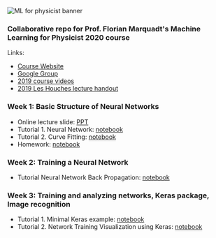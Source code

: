 ![ML for physicist banner](https://user-images.githubusercontent.com/51282928/80908777-ee1b0300-8d4c-11ea-9c42-36378a4d811b.PNG)

### Collaborative repo for Prof. Florian Marquadt's Machine Learning for Physicist 2020 course

Links:
* [Course Website](https://pad.gwdg.de/s/HJtiTE__U)
* [Google Group](https://groups.google.com/forum/?utm_medium=email&utm_source=footer#!forum/machine-learning-for-physicists)
* [2019 course videos](https://podcasts.apple.com/us/podcast/id1490099216)
* [2019 Les Houches lecture handout](https://github.com/yohanesnuwara/ML_for_physicist/blob/master/materials/LesHouchesMachLearning_Complete2.pdf)

### Week 1: Basic Structure of Neural Networks

* Online lecture slide: [PPT](https://github.com/yohanesnuwara/ML_for_physicist/blob/master/Week%201/2020_Session1_MachineLearning_Tutorials.pdf)
* Tutorial 1. Neural Network: [notebook](https://github.com/yohanesnuwara/ML_for_physicist/blob/master/Week%201/01_tutorial_NetworkVisualization.ipynb)
* Tutorial 2. Curve Fitting: [notebook](https://github.com/yohanesnuwara/ML_for_physicist/blob/master/Week%201/01_tutorial_CurveFitting_YN%20(1).ipynb)
* Homework: [notebook](https://github.com/yohanesnuwara/ML_for_physicist/blob/master/Week%201/Homework_W1.ipynb)

### Week 2: Training a Neural Network

* Tutorial Neural Network Back Propagation: [notebook](https://github.com/yohanesnuwara/ML_for_physicist/blob/master/Week%202/02_MachineLearning_Backpropagation.ipynb)

### Week 3: Training and analyzing networks, Keras package, Image recognition

* Tutorial 1. Minimal Keras example: [notebook](https://github.com/yohanesnuwara/ML_for_physicist/blob/master/Week%203/03_tutorial_KerasBasics.ipynb)
* Tutorial 2. Network Training Visualization using Keras: [notebook](https://github.com/yohanesnuwara/ML_for_physicist/blob/master/Week%203/03_tutorial_NetworkTrainingKeras.ipynb)
